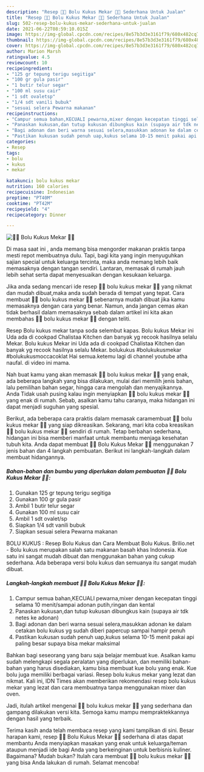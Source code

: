 ```yaml
---
description: "Resep 🌸🌸 Bolu Kukus Mekar 🌸🌸 Sederhana Untuk Jualan"
title: "Resep 🌸🌸 Bolu Kukus Mekar 🌸🌸 Sederhana Untuk Jualan"
slug: 502-resep-bolu-kukus-mekar-sederhana-untuk-jualan
date: 2021-06-22T08:59:10.015Z
image: https://img-global.cpcdn.com/recipes/8e57b3d3e3161f79/680x482cq70/🌸🌸-bolu-kukus-mekar-🌸🌸-foto-resep-utama.jpg
thumbnail: https://img-global.cpcdn.com/recipes/8e57b3d3e3161f79/680x482cq70/🌸🌸-bolu-kukus-mekar-🌸🌸-foto-resep-utama.jpg
cover: https://img-global.cpcdn.com/recipes/8e57b3d3e3161f79/680x482cq70/🌸🌸-bolu-kukus-mekar-🌸🌸-foto-resep-utama.jpg
author: Marion Marsh
ratingvalue: 4.5
reviewcount: 10
recipeingredient:
- "125 gr tepung terigu segitiga"
- "100 gr gula pasir"
- "1 butir telur segar"
- "100 ml susu cair"
- "1 sdt ovaletsp"
- "1/4 sdt vanili bubuk"
- "sesuai selera Pewarna makanan"
recipeinstructions:
- "Campur semua bahan,KECUALI pewarna,mixer dengan kecepatan tinggi selama 10 menit/sampai adonan putih,ringan dan kental"
- "Panaskan kukusan,dan tutup kukusan dibungkus kain (supaya air tdk netes ke adonan)"
- "Bagi adonan dan beri warna sesuai selera,masukkan adonan ke dalam cetakan bolu kukus yg sudah diberi papercup sampai hampir penuh"
- "Pastikan kukusan sudah penuh uap,kukus selama 10-15 menit pakai api paling besar supaya bisa mekar maksimal"
categories:
- Resep
tags:
- bolu
- kukus
- mekar

katakunci: bolu kukus mekar 
nutrition: 160 calories
recipecuisine: Indonesian
preptime: "PT40M"
cooktime: "PT42M"
recipeyield: "4"
recipecategory: Dinner

---
```



![🌸🌸 Bolu Kukus Mekar 🌸🌸](https://img-global.cpcdn.com/recipes/8e57b3d3e3161f79/680x482cq70/🌸🌸-bolu-kukus-mekar-🌸🌸-foto-resep-utama.jpg)

Di masa  saat ini , anda memang bisa mengorder makanan praktis tanpa mesti repot membuatnya dulu. Tapi, bagi kita yang ingin menyuguhkan sajian special untuk keluarga tercinta, maka anda memang lebih baik memasaknya dengan tangan sendiri. Lantaran, memasak di rumah jauh lebih sehat serta dapat menyesuaikan dengan kesukaan keluarga.

Jika anda sedang mencari ide resep 🌸🌸 bolu kukus mekar 🌸🌸 yang nikmat dan mudah dibuat,maka anda sudah berada di tempat yang tepat. Cara membuat 🌸🌸 bolu kukus mekar 🌸🌸  sebenarnya mudah dibuat jika kamu memasaknya dengan cara yang benar. Namun, anda jangan cemas akan tidak berhasil dalam memasaknya 
sebab dalam artikel ini kita akan membahas 🌸🌸 bolu kukus mekar 🌸🌸 dengan teliti.  

Resep Bolu kukus mekar tanpa soda selembut kapas. Bolu kukus Mekar ini Uda ada di cookpad Chalistaa Kitchen dan banyak yg recook hasilnya selalu Mekar. Bolu kukus Mekar ini Uda ada di cookpad Chalistaa Kitchen dan banyak yg recook hasilnya selalu Mekar. bolukukus #bolukukusmekar #bolukukusmoccacoklat Hai semua.ketemu lagi di channel youtube atha naufal. di video ini mama.

Nah buat kamu yang akan memasak 🌸🌸 bolu kukus mekar 🌸🌸 yang enak, ada beberapa langkah yang bisa dilakukan, mulai dari memilih jenis bahan, lalu pemilihan bahan segar, hingga cara mengolah dan menyajikannya. Anda Tidak usah pusing kalau ingin menyiapkan 🌸🌸 bolu kukus mekar 🌸🌸 yang enak di rumah. Sebab, asalkan kamu  tahu caranya, maka hidangan ini dapat menjadi suguhan yang spesial.

Berikut, ada beberapa cara praktis  dalam memasak caramembuat 🌸🌸 bolu kukus mekar 🌸🌸 yang siap dikreasikan. Sekarang, mari kita coba kreasikan 🌸🌸 bolu kukus mekar 🌸🌸 sendiri di rumah. Tetap berbahan sederhana, hidangan ini bisa memberi manfaat untuk membantu menjaga kesehatan tubuh kita. Anda dapat membuat 🌸🌸 Bolu Kukus Mekar 🌸🌸 menggunakan 7 jenis bahan dan 4 langkah pembuatan. Berikut ini langkah-langkah dalam membuat hidangannya.

<!--inarticleads1-->

##### Bahan-bahan dan bumbu yang diperlukan dalam pembuatan 🌸🌸 Bolu Kukus Mekar 🌸🌸:

1. Gunakan 125 gr tepung terigu segitiga
1. Gunakan 100 gr gula pasir
1. Ambil 1 butir telur segar
1. Gunakan 100 ml susu cair
1. Ambil 1 sdt ovalet/sp
1. Siapkan 1/4 sdt vanili bubuk
1. Siapkan sesuai selera Pewarna makanan


BOLU KUKUS : Resep Bolu Kukus dan Cara Membuat Bolu Kukus. Brilio.net - Bolu kukus merupakan salah satu makanan basah khas Indonesia. Kue satu ini sangat mudah dibuat dan menggunakan bahan yang cukup sederhana. Ada beberapa versi bolu kukus dan semuanya itu sangat mudah dibuat. 

<!--inarticleads2-->

##### Langkah-langkah membuat 🌸🌸 Bolu Kukus Mekar 🌸🌸:

1. Campur semua bahan,KECUALI pewarna,mixer dengan kecepatan tinggi selama 10 menit/sampai adonan putih,ringan dan kental
1. Panaskan kukusan,dan tutup kukusan dibungkus kain (supaya air tdk netes ke adonan)
1. Bagi adonan dan beri warna sesuai selera,masukkan adonan ke dalam cetakan bolu kukus yg sudah diberi papercup sampai hampir penuh
1. Pastikan kukusan sudah penuh uap,kukus selama 10-15 menit pakai api paling besar supaya bisa mekar maksimal


Bahkan bagi seseorang yang baru saja belajar membuat kue. Asalkan kamu sudah melengkapi segala peralatan yang diperlukan, dan memiliki bahan-bahan yang harus disediakan, kamu bisa membuat kue bolu yang enak. Kue bolu juga memiliki berbagai variasi. Resep bolu kukus mekar yang lezat dan nikmat. Kali ini, IDN Times akan memberikan rekomendasi resep bolu kukus mekar yang lezat dan cara membuatnya tanpa menggunakan mixer dan oven. 

Jadi, itulah artikel mengenai  🌸🌸 bolu kukus mekar 🌸🌸  yang sederhana dan gampang dilakukan versi kita. Semoga kamu mampu mempraktekkannya dengan hasil yang terbaik. 

Terima kasih anda telah membaca resep yang kami tampilkan di sini. Besar harapan kami, resep  🌸🌸 Bolu Kukus Mekar 🌸🌸 sederhana di atas dapat membantu Anda menyiapkan masakan yang enak untuk keluarga/teman ataupun menjadi ide bagi Anda yang berkeinginan untuk berbisnis kuliner. Bagaimana? Mudah bukan? Itulah cara membuat 🌸🌸 bolu kukus mekar 🌸🌸 yang bisa Anda lakukan di rumah. Selamat mencoba!

